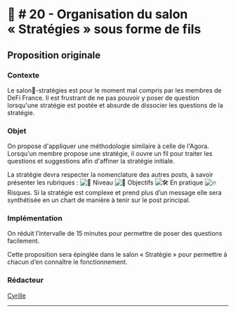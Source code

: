 # 📜 # 20 - Organisation du salon « Stratégies » sous forme de fils

## **Proposition originale**

### **Contexte**

Le salon🚜-stratégies est pour le moment mal compris par les membres de DeFi France. Il est frustrant de ne pas pouvoir y poser de question lorsqu'une stratégie est postée et absurde de dissocier les questions de la stratégie.

### Objet

On propose d'appliquer une méthodologie similaire à celle de l'Agora. Lorsqu'un membre propose une stratégie, il ouvre un fil pour traiter les questions et suggestions afin d'affiner la stratégie initiale.

La stratégie devra respecter la nomenclature des autres posts, à savoir présenter les rubriques : ![💪](https://discord.com/assets/1837c5719a977362642ffaf4990b6bac.svg) Niveau ![🧐](https://discord.com/assets/ece6283544a703f158b497507aae3b62.svg) Objectifs ![🛠️](https://discord.com/assets/28a6206f93399999d1a908d5c45232ad.svg) En pratique ![🔥](https://discord.com/assets/67069a13e006345ce28ecc581f2ed162.svg) Risques. Si la stratégie est complexe et prend plus d’un message elle sera synthétisée en un chart de manière à tenir sur le post principal.

### **Implémentation**

On réduit l’intervalle de 15 minutes pour permettre de poser des questions facilement.

Cette proposition sera épinglée dans le salon « Stratégie » pour permettre à chacun d’en connaître le fonctionnement.

### **Rédacteur**

[Cyrille](https://twitter.com/cyrille\_briere)

****
